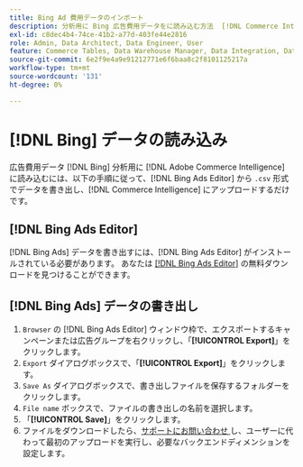 ```yaml
---
title: Bing Ad 費用データのインポート
description: 分析用に Bing 広告費用データをに読み込む方法  [!DNL Commerce Intelligence]  説明します。
exl-id: c8dec4b4-74ce-41b2-a77d-403fe44e2816
role: Admin, Data Architect, Data Engineer, User
feature: Commerce Tables, Data Warehouse Manager, Data Integration, Data Import/Export
source-git-commit: 6e2f9e4a9e91212771e6f6baa8c2f8101125217a
workflow-type: tm+mt
source-wordcount: '131'
ht-degree: 0%

---
```


# [!DNL Bing] データの読み込み

広告費用データ [!DNL Bing] 分析用に [!DNL Adobe Commerce Intelligence] に読み込むには、以下の手順に従って、[!DNL Bing Ads Editor] から `.csv` 形式でデータを書き出し、[!DNL Commerce Intelligence] にアップロードするだけです。

## [!DNL Bing Ads Editor]

[!DNL Bing Ads] データを書き出すには、[!DNL Bing Ads Editor] がインストールされている必要があります。 あなたは [[!DNL Bing Ads Editor]](https://about.ads.microsoft.com/en-us/solutions/tools/editor) の無料ダウンロードを見つけることができます。

## [!DNL Bing Ads] データの書き出し

1. `Browser` の [!DNL Bing Ads Editor] ウィンドウ枠で、エクスポートするキャンペーンまたは広告グループを右クリックし、「**[!UICONTROL Export]**」をクリックします。
1. `Export` ダイアログボックスで、「**[!UICONTROL Export]**」をクリックします。
1. `Save As` ダイアログボックスで、書き出しファイルを保存するフォルダーをクリックします。
1. `File name` ボックスで、ファイルの書き出しの名前を選択します。
1. 「**[!UICONTROL Save]**」をクリックします。
1. ファイルをダウンロードしたら、[&#x200B; サポートにお問い合わせ &#x200B;](https://experienceleague.adobe.com/docs/commerce-knowledge-base/kb/troubleshooting/miscellaneous/mbi-service-policies.html?lang=ja) し、ユーザーに代わって最初のアップロードを実行し、必要なバックエンドディメンションを設定します。
